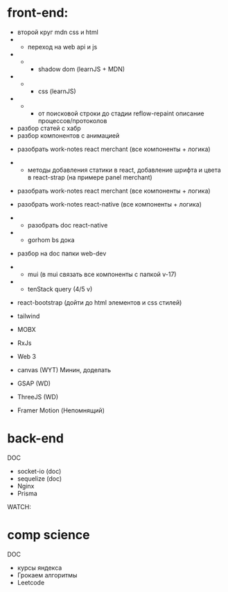 # front-end:

- второй круг mdn css и html
- - переход на web api и js
- - - shadow dom (learnJS + MDN)
- - - css (learnJS)
- - - от поисковой строки до стадии reflow-repaint описание процессов/протоколов [](./comp-science/networking.md)
    <!-- tg -->
- разбор статей с хабр
- разбор компонентов с анимацией

<!-- work-notes -->

- разобрать work-notes react merchant (все компоненты + логика)
- - методы добавления статики в react, добавление шрифта и цвета в react-strap (на примере panel merchant)
- разобрать work-notes react merchant (все компоненты + логика)
- разобрать work-notes react-native (все компоненты + логика)
- - разобрать doc react-native
- - gorhom bs дока

- разбор на doc папки web-dev
- - mui (в mui связать все компоненты с папкой v-17)
- - tenStack query (4/5 v)
- react-bootstrap (дойти до html элементов и css стилей)

  <!-- новые -->

- tailwind
- MOBX
- RxJs
- Web 3

  <!-- графика -->

- canvas (WYT) Минин, доделать
- GSAP (WD)
- ThreeJS (WD)
- Framer Motion (Непомнящий)

# back-end

DOC

- socket-io (doc)
- sequelize (doc)
- Nginx
- Prisma

WATCH:

# comp science

DOC

- курсы яндекса
- Грокаем алгоритмы
- Leetcode
